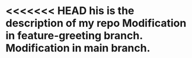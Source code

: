 <<<<<<< HEAD
his is the description of my repo
Modification in feature-greeting branch.
 Modification in main branch.
=======

